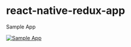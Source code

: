 # react-native-redux-app

Sample App

[![Sample App](https://i9.ytimg.com/vi/p1wAij59DrM/1.jpg?sqp=CIiZkdwF&rs=AOn4CLAJuJ811mccjGHgwR2CO6-Hk1gc4A)]( https://youtu.be/p1wAij59DrM)
